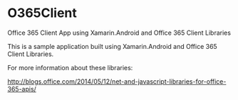 O365Client
==========

Office 365 Client App using Xamarin.Android and Office 365 Client Libraries

This is a sample application built using Xamarin.Android and Office 365 Client Libraries.

For more information about these libraries: 

http://blogs.office.com/2014/05/12/net-and-javascript-libraries-for-office-365-apis/
